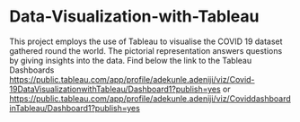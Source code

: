 # Data-Visualization-with-Tableau
This project employs the use of Tableau to visualise the COVID 19 dataset gathered round the world. The pictorial representation answers questions by giving insights into the data.
Find below the link to the Tableau Dashboards
https://public.tableau.com/app/profile/adekunle.adeniji/viz/Covid-19DataVisualizationwithTableau/Dashboard1?publish=yes
or
https://public.tableau.com/app/profile/adekunle.adeniji/viz/CoviddashboardinTableau/Dashboard1?publish=yes
